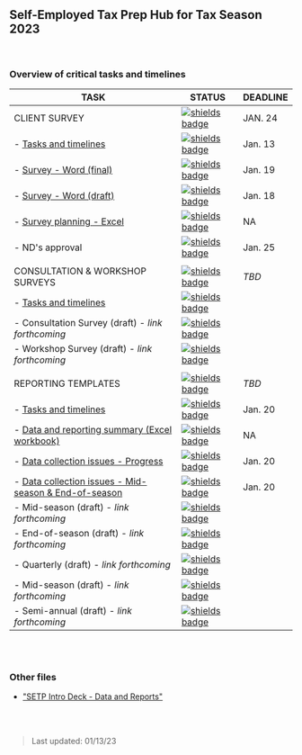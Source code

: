 
<br>
<br>

## Self-Employed Tax Prep Hub for Tax Season 2023

<br> 

### Overview of critical tasks and timelines

| **TASK**                                                                                                                                                                                                                                 | **STATUS**                                                                                 | **DEADLINE** |
|------------------------------------------------------------------------------------------------------------------------------------------------------------------------------------------------------------------------------------------|--------------------------------------------------------------------------------------------|--------------|
| CLIENT SURVEY                                                                                                                                                                                                                            | [![shields badge](https://img.shields.io/badge/in%20progress-aqua?style=for-the-badge)]()  | JAN. 24      |               
|  - [Tasks and timelines](https://nyco365.sharepoint.com/:w:/r/sites/OFE1/Shared%20Documents/Research/SETP/Data%20collection/NYC-SETP-client-survey-tasks-timelines-ts23.docx?d=w21c124ccc94746fdb9c91acebb050697&csf=1&web=1&e=of1JsP)   | [![shields badge](https://img.shields.io/badge/in%20progress-aqua.svg)]()                  | Jan. 13      |
|  - [Survey - Word (final)](https://nyco365.sharepoint.com/:w:/s/OFE1/EV2BteX3vZxEoJpih7-Tmt4BkSjx3wXneemY4oqWcwiIlw?e=hCBEek)                                                                                                            | [![shields badge](https://img.shields.io/badge/in%20progress-aqua.svg)]()                  | Jan. 19      |              
|  - [Survey - Word (draft)](https://nyco365.sharepoint.com/:w:/r/sites/OFE1/Shared%20Documents/Research/SETP/Data%20collection/NYC%20SETP%20Client%20Survey%20-%20TS%2023.docx?d=w4da3a4c11d7f4acd93d18df8763ede1b&csf=1&web=1&e=0OK6gE)  | [![shields badge](https://img.shields.io/badge/in%20progress-aqua.svg)]()                  | Jan. 18      |              
|  - [Survey planning - Excel](https://nyco365.sharepoint.com/:w:/r/sites/OFE1/Shared%20Documents/Research/SETP/Data%20collection/NYC%20SETP%20Client%20Survey%20-%20TS%2023.docx?d=w4da3a4c11d7f4acd93d18df8763ede1b&csf=1&web=1&e=0OK6gE)| [![shields badge](https://img.shields.io/badge/in%20progress-aqua.svg)]()                  | NA           |
|  - ND's approval                                                                                                                                                                                                                         | [![shields badge](https://img.shields.io/badge/not%20started-red.svg)]()                   | Jan. 25      |              
|                                                                                                                                                                                                                                          |                                                                                            |              |                                            
| CONSULTATION & WORKSHOP SURVEYS                                                                                                                                                                                                          | [![shields badge](https://img.shields.io/badge/not%20started-red?style=for-the-badge)]()   | *TBD*        |               
|  - [Tasks and timelines](https://nyco365.sharepoint.com/:w:/s/OFE1/EejA9VKWrIxFiQ0FHtMqFqgBaC0WcBfvO9cOQIczp5o_yg?e=52cCaq)                                                                                                              | [![shields badge](https://img.shields.io/badge/not%20started-red.svg)]()                   |              | 
|  - Consultation Survey (draft) - *link forthcoming*                                                                                                                                                                                      |  [![shields badge](https://img.shields.io/badge/not%20started-red.svg)]()                  |              |                
|  - Workshop Survey (draft) - *link forthcoming*                                                                                                                                                                                          | [![shields badge](https://img.shields.io/badge/not%20started-red.svg)]()                   |              |
|                                                                                                                                                                                                                                          |                                                                                            |              |                                            
| REPORTING TEMPLATES                                                                                                                                                                                                                      | [![shields badge](https://img.shields.io/badge/in%20progress-aqua?style=for-the-badge)]()  | *TBD*        |               
|  - [Tasks and timelines](https://nyco365.sharepoint.com/:w:/s/OFE1/EbgJ0_YviNBGnhHis1hXKAUB1JUL5tVudxw0bhWD8gPWJQ?e=FBw79r)                                                                                                              | [![shields badge](https://img.shields.io/badge/in%20progress-aqua.svg)]()                  |  Jan. 20     |
|  - [Data and reporting summary (Excel workbook)](https://nyco365.sharepoint.com/:x:/s/OFE1/ERYOOR1Sq6BApCiW8Pmo7ZkBeoNevTFGR8sl41Dl9VC7sw?e=2lEMjf)                                                                                      |  [![shields badge](https://img.shields.io/badge/in%20progress-aqua.svg)]()                 |  NA          |                
|  - [Data collection issues - Progress](https://nyco365.sharepoint.com/:w:/s/OFE1/EXLWKMYpM1hPlsYtRj3CWpMB9RiSJCfKtcUuN28doWABXg?e=2Kn49o)                                                                                                |  [![shields badge](https://img.shields.io/badge/in%20progress-aqua.svg)]()                 |  Jan. 20     |                
|  - [Data collection issues - Mid-season & End-of-season](https://nyco365.sharepoint.com/:w:/s/OFE1/EXRAmCBjmxFFis7U65NHlmYB6pP2grySY7m6W1L_mzIp_A?e=mHnEvS)                                                                              |  [![shields badge](https://img.shields.io/badge/in%20progress-aqua.svg)]()                 |  Jan. 20     |                
|  - Mid-season (draft) - *link forthcoming*                                                                                                                                                                                               | [![shields badge](https://img.shields.io/badge/not%20started-red.svg)]()                   |              |                 
|  - End-of-season (draft) - *link forthcoming*                                                                                                                                                                                            | [![shields badge](https://img.shields.io/badge/not%20started-red.svg)]()                   |              |                                                                                                        
|  - Quarterly (draft) - *link forthcoming*                                                                                                                                                                                                | [![shields badge](https://img.shields.io/badge/not%20started-red.svg)]()                   |              |                                                                                                        
|  - Mid-season (draft) - *link forthcoming*                                                                                                                                                                                               | [![shields badge](https://img.shields.io/badge/not%20started-red.svg)]()                   |              |                                                                                                       
|  - Semi-annual (draft) - *link forthcoming*                                                                                                                                                                                              | [![shields badge](https://img.shields.io/badge/not%20started-red.svg)]()                   |              |                                                                                                            


<br>
<br>

### Other files  

- ["SETP Intro Deck - Data and Reports"](https://nyco365.sharepoint.com/:p:/s/OFE1/EVJdFCP2P-FClyjntBpMkHgBzzpegCQns6Jr62iOFwROWA?e=omO1gj)

<br>
<br>  

> Last updated: 01/13/23
